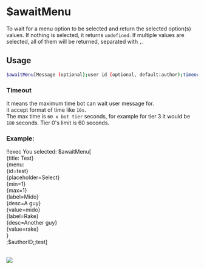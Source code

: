 # $awaitMenu

To wait for a menu option to be selected and return the selected option(s) values.
If nothing is selected, it returns `undefined`.
If multiple values are selected, all of them will be returned, separated with `,`.

## Usage

```bash
$awaitMenu[Message (optional);user id (optional, default:author);timeout (optional, default:15s);menu id1 (optional);menu id2...]
```
### Timeout
It means the maximum time bot can wait user message for.\
it accept format of time like `10s`.\
The max time is `60 x bot tier` seconds, for example for tier 3 it would be `180` seconds. Tier 0's limit is 60 seconds.

### Example:
<discord-messages>
          <discord-message :bot="false" role-color="#ffcc9a" author="Member">
        !!exec You selected: $awaitMenu[<br>{title: Test}<br>{menu:<br>    {id=test}<br>    {placeholder=Select}<br>    {min=1}<br>    {max=1}<br>    {label=Mido}<br>    {desc=A guy}<br>    {value=mido}<br>    {label=Rake}<br>    {desc=Another guy}<br>    {value=rake}<br>}<br>;$authorID;;test]<br><br>
          </discord-message>
</discord-messages>

![](https://i.imgur.com/58Wzc05.gif)
